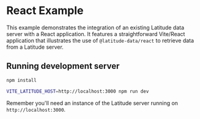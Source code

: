 # React Example
This example demonstrates the integration of an existing Latitude data server
with a React application. It features a straightforward Vite/React application
that illustrates the use of `@latitude-data/react` to retrieve data from a
Latitude server.

## Running development server
```bash
npm install
```

```bash
VITE_LATITUDE_HOST=http://localhost:3000 npm run dev
```

Remember you'll need an instance of the Latitude server running on `http://localhost:3000`.
